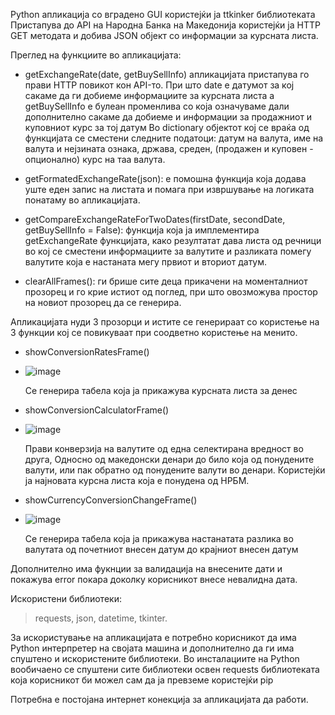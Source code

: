 Python апликација со вградено GUI користејќи ја ttkinker библиотеката 
Пристапува до API на Народна Банка на Македонија користејќи ја HTTP GET методата и добива JSON објект со информации за курсната листа.

Преглед на функциите во апликацијата:
* getExchangeRate(date, getBuySellInfo) апликацијата пристапува го прави HTTP повикот кон API-то. 
  При што date e датумот за кој сакаме да ги добиеме информациите за курсната листа а getBuySellInfo е булеан променлива со која означуваме дали дополнително сакаме да добиеме и информации за продажниот и куповниот курс за тој датум
  Во dictionary објектот кој се враќа од функцијата се сместени следните податоци: датум на валута, име на валута и нејзината ознака, држава, среден, (продажен и куповен - опционално) курс на таа валута.

* getFormatedExchangeRate(json): е помошна функција која додава уште еден запис на листата и помага при извршување на логиката понатаму во апликацијата.

* getCompareExchangeRateForTwoDates(firstDate, secondDate, getBuySellInfo = False): функција која ја имплементира getExchangeRate функцијата,
  како резултатат дава листа од речници во кој се сместени информациите за валутите и разликата помегу валутите која е настаната мегу првиот и вториот датум.

* clearAllFrames(): ги брише сите деца прикачени на моменталниот прозорец и го крие истиот од поглед, при што овозможува простор на новиот прозорец да се генерира.

Апликацијата нуди 3 прозорци и истите се генерираат со користење на 3 функции кој се повикуваат при соодветно користење на менито.

* showConversionRatesFrame()
* ![image](https://github.com/gkotlar/Python-app-utilizing-the-foreigh-exchange-API-of-NRBM/assets/147694259/dd0fe949-8a45-49c5-856e-ae7363bc5433)
  
  Се генерира табела која ја прикажува курсната листа за денес


* showConversionCalculatorFrame()
* ![image](https://github.com/gkotlar/Python-app-utilizing-the-foreigh-exchange-API-of-NRBM/assets/147694259/c0cba39b-cedc-40e9-955c-1765e749cf90)
  
  Прави конверзија на валутите од една селектирана вредност во друга, Односно од македонски денари до било која од понудените валути, или пак обратно од понудените валути во денари.
  Користејќи ја најновата курсна листа која е понудена од НРБМ.


* showCurrencyConversionChangeFrame()
* ![image](https://github.com/gkotlar/Python-app-utilizing-the-foreigh-exchange-API-of-NRBM/assets/147694259/9961ba5b-d1a6-4220-8b2d-55682d1ebf09)
  
  Се генерира табела која ја прикажува настанатата разлика во валутата од почетниот внесен датум до крајниот внесен датум

Дополнително има фукнции за валидација на внесените дати и покажува error покара доколку корисникот внесе невалидна дата.
  

Искористени библиотеки:
>  requests,
>  json,
>  datetime,
>  tkinter.

За искористување на апликацијата е потребно корисникот да има Python интерпретер на својата машина и дополнително да ги има спуштено и искористените библиотеки.
Во инсталациите на Python вообичаено се спуштени сите библиотеки освен requests библиотеката која корисникот би можел сам да ја превземе користејќи pip 

Потребна е постојана интернет конекција за апликацијата да работи.
